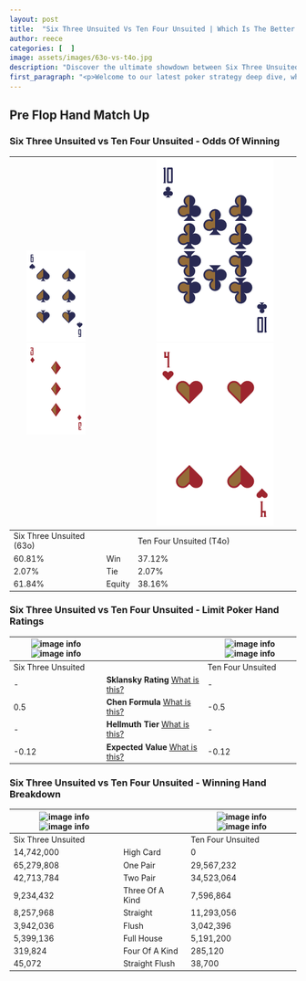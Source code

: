 ```yaml
---
layout: post
title:  "Six Three Unsuited Vs Ten Four Unsuited | Which Is The Better Hand In Poker? A Complete Guide"
author: reece
categories: [  ]
image: assets/images/63o-vs-t4o.jpg
description: "Discover the ultimate showdown between Six Three Unsuited and Ten Four Unsuited in poker! Uncover the odds, strategies, and scenarios where one hand triumphs over the other. Get ready to up your poker game with this thrilling analysis."
first_paragraph: "<p>Welcome to our latest poker strategy deep dive, where we're pitting two distinct hands against each other in a high-stakes showdown: Six Three Unsuited vs Ten Four Unsuited.</p><p>In the dynamic world of poker, every decision counts, and knowing which hand holds the upper hand is key to your success at the table.</p><p>In this article, we'll dissect these two hands, explore the scenarios where one dominates the other, and equip you with the knowledge to make strategic choices that can tip the odds in your favor.</p><p>Get ready to unravel the intriguing dynamics of these poker hands and elevate your game to new heights.</p>"
---
```




[comment]: # (sp0)

## Pre Flop Hand Match Up

<div class="table hand-ratings" markdown="1"> 



### Six Three Unsuited vs Ten Four Unsuited - Odds Of Winning


    
| ![image info](assets/images/hand1/6.png) ![image info](assets/images/hand1/3o.png) |  | ![image info](assets/images/hand2/t.png) ![image info](assets/images/hand2/4o.png) |
| -------- | -------- | -------- |
| Six Three Unsuited (63o) |  | Ten Four Unsuited (T4o) |
| 60.81% | Win | 37.12% |
| 2.07% | Tie | 2.07% |
| 61.84% | Equity | 38.16% |




[comment]: # (sp1)



### Six Three Unsuited vs Ten Four Unsuited - Limit Poker Hand Ratings


    
| ![image info](https://www.riverpairs.com/assets/images/hand1/6.png) ![image info](https://www.riverpairs.com/assets/images/hand1/3o.png) |  | ![image info](https://www.riverpairs.com/assets/images/hand2/t.png) ![image info](https://www.riverpairs.com/assets/images/hand2/4o.png) |
| -------- | -------- | -------- |
| Six Three Unsuited |  | Ten Four Unsuited |
| - | **Sklansky Rating** [What is this?](/sklansky-rating-explained) | - |
| 0.5 | **Chen Formula** [What is this?](/chen-formula-explained) | -0.5 |
| - | **Hellmuth Tier** [What is this?](/Hellmuth-tier-explained) | - |
| -0.12 | **Expected Value** [What is this?](/expected-value-explained) | -0.12 |




[comment]: # (sp2)



### Six Three Unsuited vs Ten Four Unsuited - Winning Hand Breakdown


    
| ![image info](https://www.riverpairs.com/assets/images/hand1/6.png) ![image info](https://www.riverpairs.com/assets/images/hand1/3o.png) |  | ![image info](https://www.riverpairs.com/assets/images/hand2/t.png) ![image info](https://www.riverpairs.com/assets/images/hand2/4o.png) |
| -------- | -------- | -------- |
| Six Three Unsuited |  | Ten Four Unsuited |
| 14,742,000 | High Card | 0 |
| 65,279,808 | One Pair | 29,567,232 |
| 42,713,784 | Two Pair | 34,523,064 |
| 9,234,432 | Three Of A Kind | 7,596,864 |
| 8,257,968 | Straight | 11,293,056 |
| 3,942,036 | Flush | 3,042,396 |
| 5,399,136 | Full House | 5,191,200 |
| 319,824 | Four Of A Kind | 285,120 |
| 45,072 | Straight Flush | 38,700 |




[comment]: # (sp3)



</div>

[comment]: # (sp4)



[comment]: # (sp5)

